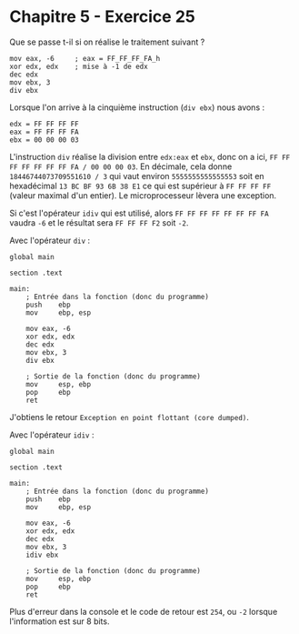 # Chapitre 5 - Exercice 25

Que se passe t-il si on réalise le traitement suivant ?

```Assembly
mov eax, -6     ; eax = FF_FF_FF_FA_h
xor edx, edx    ; mise à -1 de edx
dec edx
mov ebx, 3
div ebx
```

Lorsque l'on arrive à la cinquième instruction (`div ebx`) nous avons :

```
edx = FF FF FF FF
eax = FF FF FF FA
ebx = 00 00 00 03
```

L'instruction `div` réalise la division entre `edx:eax` et `ebx`, donc on a ici, `FF FF FF FF FF FF FF FA / 00 00 00 03`. En décimale, cela donne `18446744073709551610 / 3` qui vaut environ `5555555555555553` soit en hexadécimal `13 BC BF 93 6B 38 E1` ce qui est supérieur à `FF FF FF FF` (valeur maximal d'un entier). Le microprocesseur lèvera une exception.

Si c'est l'opérateur `idiv` qui est utilisé, alors `FF FF FF FF FF FF FF FA` vaudra `-6` et le résultat sera `FF FF FF F2` soit `-2`.

Avec l'opérateur `div` :

```Assembly
global main

section .text

main:
    ; Entrée dans la fonction (donc du programme)
    push    ebp
    mov     ebp, esp

    mov eax, -6
    xor edx, edx
    dec edx
    mov ebx, 3
    div ebx

    ; Sortie de la fonction (donc du programme)
    mov     esp, ebp
    pop     ebp
    ret
```

J'obtiens le retour `Exception en point flottant (core dumped)`.

Avec l'opérateur `idiv` :

```Assembly
global main

section .text

main:
    ; Entrée dans la fonction (donc du programme)
    push    ebp
    mov     ebp, esp

    mov eax, -6
    xor edx, edx
    dec edx
    mov ebx, 3
    idiv ebx

    ; Sortie de la fonction (donc du programme)
    mov     esp, ebp
    pop     ebp
    ret
```

Plus d'erreur dans la console et le code de retour est `254`, ou `-2` lorsque l'information est sur 8 bits.